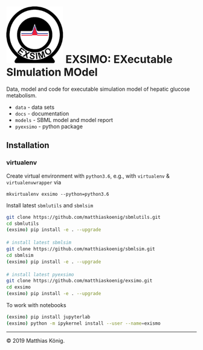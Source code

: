 <h1><img alt="EXSIMO logo" src="./docs/images/exsimo_logo_200.png" height="150" /> EXSIMO: EXecutable SImulation MOdel</h1>

Data, model and code for executable simulation model of hepatic glucose metabolism.

* `data` - data sets
* `docs` - documentation
* `models` - SBML model and model report
* `pyexsimo` - python package 

## Installation

### virtualenv
Create virtual environment with `python3.6`, e.g., with `virtualenv` & `virtualenvwrapper` via
```
mkvirtualenv exsimo --python=python3.6
```

Install latest `sbmlutils` and `sbmlsim`
```bash
git clone https://github.com/matthiaskoenig/sbmlutils.git
cd sbmlutils
(exsimo) pip install -e . --upgrade

# install latest sbmlsim
git clone https://github.com/matthiaskoenig/sbmlsim.git
cd sbmlsim
(exsimo) pip install -e . --upgrade

# install latest pyexsimo
git clone https://github.com/matthiaskoenig/exsimo.git
cd exsimo
(exsimo) pip install -e . --upgrade
```

To work with notebooks
```bash
(exsimo) pip install jupyterlab
(exsimo) python -m ipykernel install --user --name=exismo
```
----
&copy; 2019 Matthias König.